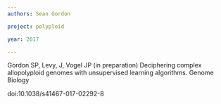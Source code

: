 ```yaml
---
authors: Sean Gordon

project: polyploid

year: 2017

---
```


Gordon SP, Levy, J, Vogel JP (in preparation) Deciphering complex allopolyploid genomes with unsupervised learning algorithms. Genome Biology

doi:10.1038/s41467-017-02292-8